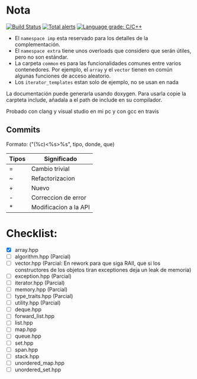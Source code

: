 Nota
====

[![Build Status](https://travis-ci.com/Polo123456789/contenedoresSTL.svg?branch=main)](https://travis-ci.com/Polo123456789/contenedoresSTL)
[![Total alerts](https://img.shields.io/lgtm/alerts/g/Polo123456789/contenedoresSTL.svg?logo=lgtm&logoWidth=18)](https://lgtm.com/projects/g/Polo123456789/contenedoresSTL/alerts/)
[![Language grade: C/C++](https://img.shields.io/lgtm/grade/cpp/g/Polo123456789/contenedoresSTL.svg?logo=lgtm&logoWidth=18)](https://lgtm.com/projects/g/Polo123456789/contenedoresSTL/context:cpp)

* El `namespace imp` esta reservado para los detalles de la complementación.
* El `namespace extra` tiene unos overloads que considero que serán útiles, pero
  no son estándar.
* La carpeta `common` es para las funcionalidades comunes entre varios
  contenedores. Por ejemplo, el `array` y el `vector` tienen en común algunas
  funciones de acceso aleatorio.
* Los `iterator_templates` estan solo de ejemplo, no se usan en nada

La documentación puede generarla usando doxygen. Para usarla copie la carpteta
include, añadala a el path de include en su compilador.

Probado con clang y visual studio en mi pc y con gcc en travis

Commits
-------

Formato: ("(%c)<%s>%s", tipo, donde, que)

| Tipos | Significado           |
|-------|-----------------------|
| =     | Cambio trivial        |
| ~     | Refactorizacion       |
| +     | Nuevo                 |
| -     | Correccion de error   |
| *     | Modificacion a la API |

Checklist:
==========

* [X] array.hpp
* [ ] algorithm.hpp (Parcial)
* [ ] vector.hpp (Parcial: En rework para que siga RAII, que si los
  constructores de los objetos tiran exceptiones deja un leak de memoria)
* [ ] exception.hpp (Parcial)
* [ ] iterator.hpp (Parcial)
* [ ] memory.hpp (Parcial)
* [ ] type_traits.hpp (Parcial)
* [ ] utility.hpp (Parcial)
* [ ] deque.hpp
* [ ] forward_list.hpp
* [ ] list.hpp
* [ ] map.hpp
* [ ] queue.hpp
* [ ] set.hpp
* [ ] span.hpp
* [ ] stack.hpp
* [ ] unordered_map.hpp
* [ ] unordered_set.hpp
